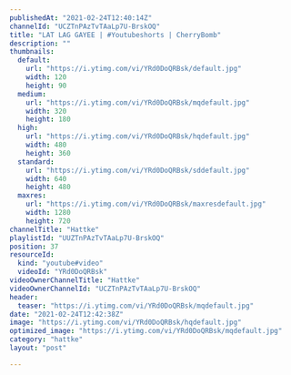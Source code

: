 ```yaml
---
publishedAt: "2021-02-24T12:40:14Z"
channelId: "UCZTnPAzTvTAaLp7U-BrskOQ"
title: "LAT LAG GAYEE | #Youtubeshorts | CherryBomb"
description: ""
thumbnails:
  default:
    url: "https://i.ytimg.com/vi/YRd0DoQRBsk/default.jpg"
    width: 120
    height: 90
  medium:
    url: "https://i.ytimg.com/vi/YRd0DoQRBsk/mqdefault.jpg"
    width: 320
    height: 180
  high:
    url: "https://i.ytimg.com/vi/YRd0DoQRBsk/hqdefault.jpg"
    width: 480
    height: 360
  standard:
    url: "https://i.ytimg.com/vi/YRd0DoQRBsk/sddefault.jpg"
    width: 640
    height: 480
  maxres:
    url: "https://i.ytimg.com/vi/YRd0DoQRBsk/maxresdefault.jpg"
    width: 1280
    height: 720
channelTitle: "Hattke"
playlistId: "UUZTnPAzTvTAaLp7U-BrskOQ"
position: 37
resourceId:
  kind: "youtube#video"
  videoId: "YRd0DoQRBsk"
videoOwnerChannelTitle: "Hattke"
videoOwnerChannelId: "UCZTnPAzTvTAaLp7U-BrskOQ"
header:
  teaser: "https://i.ytimg.com/vi/YRd0DoQRBsk/mqdefault.jpg"
date: "2021-02-24T12:42:38Z"
image: "https://i.ytimg.com/vi/YRd0DoQRBsk/hqdefault.jpg"
optimized_image: "https://i.ytimg.com/vi/YRd0DoQRBsk/mqdefault.jpg"
category: "hattke"
layout: "post"

---
```

